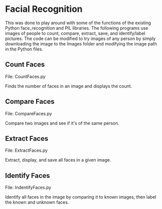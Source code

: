 # Facial Recognition
This was done to play around with some of the functions of the existing Python face_recognition and PIL libraries.
The following programs use images of people to count, compare, extract, save, and identify/label pictures.
The code can be modified to try images of any person by simply downloading the image to the Images 
folder and modifying the image path in the Python files.

## Count Faces
File: CountFaces.py

Finds the number of faces in an image and displays the count.


## Compare Faces
File: CompareFaces.py

Compare two images and see if it's of the same person.


## Extract Faces
File: ExtractFaces.py

Extract, display, and save all faces in a given image.


## Identify Faces
File: IndentifyFaces.py

Identify all faces in the image by comparing it to known images, then label the known and unknown faces.
